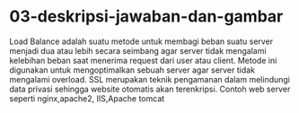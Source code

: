 # 03-deskripsi-jawaban-dan-gambar
Load Balance adalah suatu metode untuk membagi beban suatu server menjadi dua atau lebih secara seimbang agar server tidak mengalami kelebihan beban saat menerima request dari user atau client. Metode ini digunakan untuk mengoptimalkan sebuah server agar server tidak mengalami overload. 
SSL merupakan teknik pengamanan dalam melindungi data privasi sehingga website otomatis akan terenkripsi.
Contoh web server seperti nginx,apache2, IIS,Apache tomcat